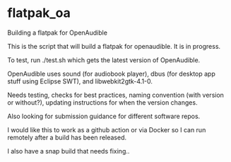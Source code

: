 # flatpak_oa
Building a flatpak for OpenAudible

This is the script that will build a flatpak for openaudible. It is in progress.

To test, run ./test.sh which gets the latest version of OpenAudible. 

OpenAudible uses sound (for audiobook player), dbus (for desktop app stuff using Eclipse SWT), and libwebkit2gtk-4.1-0.

Needs testing, checks for best practices, naming convention (with version or without?), updating instructions for when the version changes.

Also looking for submission guidance for different software repos. 

I would like this to work as a github action or via Docker so I can run remotely after a build has been released. 

I also have a snap build that needs fixing..  
